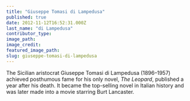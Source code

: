 ```yaml
---
title: "Giuseppe Tomasi di Lampedusa"
published: true
date: 2012-11-12T16:52:31.000Z
last_name: "di Lampedusa"
contributor_type:
image_path:
image_credit:
featured_image_path:
slug: giuseppe-tomasi-di-lampedusa
---
```


The Sicilian aristocrat Giuseppe Tomasi di Lampedusa (1896–1957) achieved posthumous fame for his only novel, _The Leopard_, published a year after his death. It became the top-selling novel in Italian history and was later made into a movie starring Burt Lancaster.

